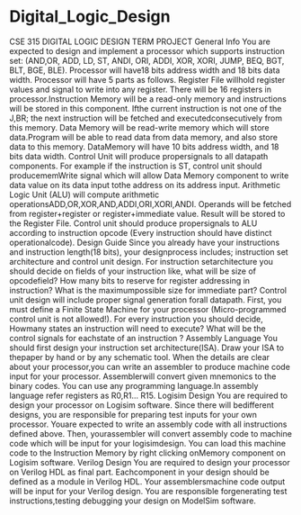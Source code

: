 # Digital_Logic_Design
CSE 315 DIGITAL LOGIC DESIGN TERM PROJECT
General Info
You are expected to design and implement a processor which supports instruction set: (AND,OR, ADD, LD, ST, ANDI, ORI, ADDI, XOR, XORI, JUMP, BEQ, BGT, BLT, BGE, BLE). Processor will have18 bits address width and 18 bits data width. Processor will have 5 parts as follows. Register File willhold register values and signal to write into any register. There will be  16 registers  in processor.Instruction Memory will be a read-only memory and instructions will be stored in this component. Ifthe   current  instruction  is  not  one   of   the   J,BR;  the   next  instruction  will   be   fetched  and  executedconsecutively from this memory.  Data Memory  will be  read-write memory  which will store data.Program  will be able to read data from  data memory, and also store data to this memory.  DataMemory will have  10 bits address width, and 18 bits data width. Control Unit  will produce propersignals to all datapath components. For example if the instruction is ST, control unit should producememWrite signal which will allow Data Memory component to write data value on its data input tothe address on its address input.  Arithmetic Logic Unit  (ALU) will compute arithmetic operationsADD,OR,XOR,AND,ADDI,ORI,XORI,ANDI. Operands will be fetched from register+register or register+immediate   value.   Result   will   be   stored   to   the  Register  File.  Control   unit   should   produce   propersignals to  ALU  according to instruction  opcode (Every instruction should have distinct operationalcode). 
Design Guide
Since you already have your instructions and instruction length(18 bits), your designprocess   includes;   instruction   set   architecture   and   control   unit   design.   For   instruction   setarchitecture you should decide on fields of your instruction like, what will be size of opcodefield? How many bits to reserve for register addressing in instruction? What is the maximumpossible size for immediate part? Control unit design will include proper signal generation forall   datapath.   First,   you  must  define   a   Finite   State   Machine   for   your   processor   (Micro-programmed   control   unit   is   not   allowed!).   For   every   instruction   you   should   decide,  Howmany states an instruction will need to execute? What will be the control signals for eachstate of an instruction ?
Assembly Language 
You should first design your instruction set architecture(ISA). Draw your ISA to thepaper by hand or by any schematic tool. When the details are clear about your processor,you can write an assembler to produce machine code input for your processor. Assemblerwill convert given mnemonics to the binary codes. You can use any programming language.In assembly language refer registers as R0,R1... R15.
Logisim Design
You are required to design your processor on Logisim software. Since there will bedifferent designs, you are responsible for preparing test inputs for your own processor. Youare   expected   to   write   an   assembly   code   with   all   instructions   defined   above.   Then,   yourassembler will convert assembly code to machine code which will be input for your logisimdesign.   You   can   load   this   machine   code   to   the   Instruction   Memory   by   right   clicking   onMemory component on Logisim software.
Verilog Design 
You   are   required   to   design   your   processor   on   Verilog   HDL   as   final   part.   Eachcomponent in your design should be defined as a module in Verilog HDL. Your assemblersmachine   code   output   will   be   input   for   your   Verilog   design.   You   are   responsible   forgenerating test instructions,testing debugging your design on ModelSim software.
